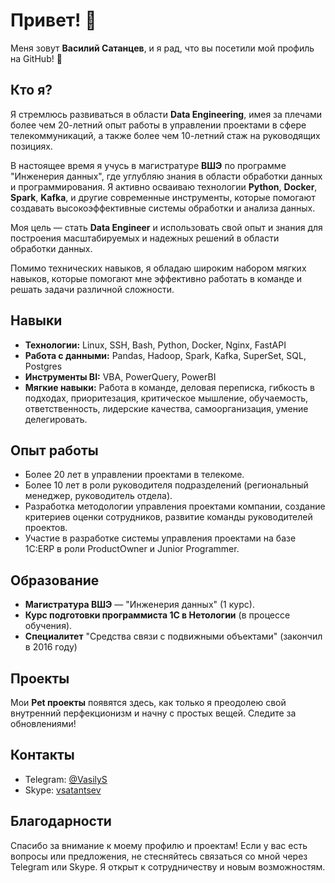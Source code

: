 # Привет! 👋

Меня зовут **Василий Сатанцев**, и я рад, что вы посетили мой профиль на GitHub! 🚀

## Кто я?

Я стремлюсь развиваться в области **Data Engineering**, имея за плечами более чем 20-летний опыт работы в управлении проектами в сфере телекоммуникаций, а также более чем 10-летний стаж на руководящих позициях. 

В настоящее время я учусь в магистратуре **ВШЭ** по программе "Инженерия данных", где углубляю знания в области обработки данных и программирования. Я активно осваиваю технологии **Python**, **Docker**, **Spark**, **Kafka**, и другие современные инструменты, которые помогают создавать высокоэффективные системы обработки и анализа данных.

Моя цель — стать **Data Engineer** и использовать свой опыт и знания для построения масштабируемых и надежных решений в области обработки данных. 

Помимо технических навыков, я обладаю широким набором мягких навыков, которые помогают мне эффективно работать в команде и решать задачи различной сложности.

## Навыки

- **Технологии:** Linux, SSH, Bash, Python, Docker, Nginx, FastAPI
- **Работа с данными:** Pandas, Hadoop, Spark, Kafka, SuperSet, SQL, Postgres
- **Инструменты BI:** VBA, PowerQuery, PowerBI
- **Мягкие навыки:** Работа в команде, деловая переписка, гибкость в подходах, приоритезация, критическое мышление, обучаемость, ответственность, лидерские качества, самоорганизация, умение делегировать.

## Опыт работы

- Более 20 лет в управлении проектами в телекоме.
- Более 10 лет в роли руководителя подразделений (региональный менеджер, руководитель отдела).
- Разработка методологии управления проектами компании, создание критериев оценки сотрудников, развитие команды руководителей проектов.
- Участие в разработке системы управления проектами на базе 1С:ERP в роли ProductOwner и Junior Programmer.

## Образование

- **Магистратура ВШЭ** — "Инженерия данных" (1 курс).
- **Курс подготовки программиста 1С в Нетологии** (в процессе обучения).
- **Специалитет** "Средства связи с подвижными объектами" (закончил в 2016 году)

## Проекты

Мои **Pet проекты** появятся здесь, как только я преодолею свой внутренний перфекционизм и начну с простых вещей. Следите за обновлениями!

## Контакты

- Telegram: [@VasilyS](https://t.me/VasilyS)
- Skype: [vsatantsev](skype:vsatantsev)

## Благодарности

Спасибо за внимание к моему профилю и проектам! Если у вас есть вопросы или предложения, не стесняйтесь связаться со мной через Telegram или Skype. Я открыт к сотрудничеству и новым возможностям.
